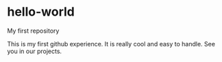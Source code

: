 # hello-world
My first repository



This is my first github experience. It is really cool and easy to handle. See you in our projects.
